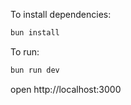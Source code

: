 To install dependencies:

```sh
bun install
```

To run:

```sh
bun run dev
```

open http://localhost:3000